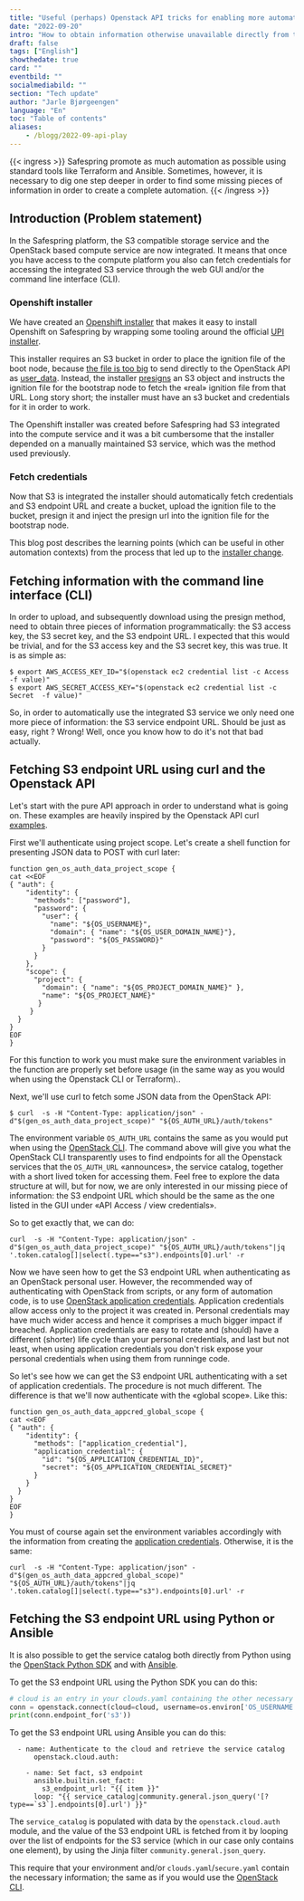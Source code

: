 ```yaml
---
title: "Useful (perhaps) Openstack API tricks for enabling more automation"
date: "2022-09-20"
intro: "How to obtain information otherwise unavailable directly from the Openstack API"
draft: false
tags: ["English"]
showthedate: true
card: ""
eventbild: ""
socialmediabild: ""
section: "Tech update"
author: "Jarle Bjørgeengen"
language: "En"
toc: "Table of contents"
aliases:
    - /blogg/2022-09-api-play
---
```


{{< ingress >}}
Safespring promote as much automation as possible using standard tools
like Terraform and Ansible. Sometimes, however, it is necessary to dig one step
deeper in order to find some missing pieces of information in order to create a complete automation.
{{< /ingress >}}

## Introduction (Problem statement)
In the Safespring platform, the S3 compatible storage service and the OpenStack
based compute service are now integrated. It means that once you have access to the
compute platform you also can fetch credentials for accessing the integrated S3
service through the web GUI and/or the command line interface (CLI).

### Openshift installer
We have created an [Openshift installer][okdinstaller] that makes it easy to
install Openshift on Safespring by wrapping some tooling around the official
[UPI installer][okdupi].

This installer requires an S3 bucket in order to place the ignition file of the
boot node, because [the file is too big][userdatasize] to send directly to
the OpenStack API as [user_data][userdata]. Instead, the installer
[presigns][presign] an S3 object and instructs the ignition file for the
bootstrap node to fetch the «real» ignition file from that URL. Long story
short; the installer must have an s3 bucket and credentials for it in order to
work.

The Openshift installer was created before Safespring had S3 integrated into the
compute service and it was a bit cumbersome that the installer depended on a
manually maintained S3 service, which was the method used previously.

### Fetch credentials
Now that S3 is integrated the installer should automatically fetch credentials
and S3 endpoint URL and create a bucket, upload the ignition file to the
bucket, presign it and inject the presign url into the ignition file for the
bootstrap node.

This blog post describes the learning points (which can be useful in other
automation contexts) from the process that led up to the [installer
change][installerchange].

## Fetching information with the command line interface (CLI)

In order to upload, and subsequently download using the presign method, need to
obtain three pieces of information programmatically: the S3 access key, the S3
secret key, and the S3 endpoint URL. I expected that this would be trivial, and
for the S3 access key and the S3 secret key, this was true. It is as simple as:

```shell
$ export AWS_ACCESS_KEY_ID="$(openstack ec2 credential list -c Access  -f value)"
$ export AWS_SECRET_ACCESS_KEY="$(openstack ec2 credential list -c Secret  -f value)"
```

So, in order to automatically use the integrated S3 service we only need one
more piece of information: the S3 service endpoint URL. Should be just as easy,
right ? Wrong! Well, once you know how to do it's not that bad actually.

## Fetching S3 endpoint URL using curl and the Openstack API

Let's start with the pure API approach in order to understand what is going on.
These examples are heavily inspired by the Openstack API curl [examples][oscurlexamples].

First we'll authenticate using project scope. Let's create a shell function for
presenting JSON data to POST with curl later:

```shell
function gen_os_auth_data_project_scope {
cat <<EOF
{ "auth": {
    "identity": {
      "methods": ["password"],
      "password": {
        "user": {
          "name": "${OS_USERNAME}",
          "domain": { "name": "${OS_USER_DOMAIN_NAME}"},
          "password": "${OS_PASSWORD}"
        }
      }
    },
    "scope": {
      "project": {
        "domain": { "name": "${OS_PROJECT_DOMAIN_NAME}" },
        "name": "${OS_PROJECT_NAME}"
       }
     }
  }
}
EOF
}
```

For this function to work you must make sure the environment variables in the
function are properly set before usage (in the same way as you would when using
the Openstack CLI or Terraform)..

Next, we'll use curl to fetch some JSON data from the OpenStack API:

```shell
$ curl  -s -H "Content-Type: application/json" -d"$(gen_os_auth_data_project_scope)" "${OS_AUTH_URL}/auth/tokens"
```
The environment variable `OS_AUTH_URL` contains the same as you would put when
using the [OpenStack CLI][osclidoc]. The command above will give you what the
OpenStack CLI transparently uses to find endpoints for all the Openstack
services that the `OS_AUTH_URL` «announces», the service catalog, together with
a short lived token for accessing them. Feel free to explore the data structure
at will, but for now, we are only interested in our missing piece of
information: the S3 endpoint URL which should be the same as the one listed in
the GUI under «API Access / view credentials».

So to get exactly that, we can do:

```shell
curl  -s -H "Content-Type: application/json" -d"$(gen_os_auth_data_project_scope)" "${OS_AUTH_URL}/auth/tokens"|jq '.token.catalog[]|select(.type=="s3").endpoints[0].url' -r
```

Now we have seen how to get the  S3 endpoint URL when authenticating as an
OpenStack personal user. However, the recommended way of authenticating with
OpenStack from scripts, or any form of automation code, is to use [OpenStack
application credentials][appcred]. Application credentials allow access only
to the project it was created in. Personal credentials may have much wider
access and hence it comprises a much bigger impact if breached. Application
credentials are easy to rotate and (should) have a different (shorter) life
cycle than your personal credentials, and last but not least, when using
application credentials you don't risk expose your personal credentials when
using them from runninge code.

So let's see how we can get the S3 endpoint URL authenticating with a set of
application credentials. The procedure is not much different. The difference is
that we'll now authenticate with the «global scope». Like this:

```shell
function gen_os_auth_data_appcred_global_scope {
cat <<EOF
{ "auth": {
    "identity": {
      "methods": ["application_credential"],
      "application_credential": {
        "id": "${OS_APPLICATION_CREDENTIAL_ID}",
        "secret": "${OS_APPLICATION_CREDENTIAL_SECRET}"
      }
    }
  }
}
EOF
}
```

You must of course again set the environment variables accordingly with the
information from creating the [application credentials][appcred]. Otherwise, it
is the same:

```shell
curl  -s -H "Content-Type: application/json" -d"$(gen_os_auth_data_appcred_global_scope)" "${OS_AUTH_URL}/auth/tokens"|jq '.token.catalog[]|select(.type=="s3").endpoints[0].url' -r
```

## Fetching the S3 endpoint URL using Python or Ansible

It is also possible to get the service catalog both directly from Python using
the [OpenStack Python SDK][pysdk] and with [Ansible][ansibleosauth].

To get the S3 endpoint URL using the Python SDK you can do this:

```python
# cloud is an entry in your clouds.yaml containing the other necessary parameters for talking to the Openstack API
conn = openstack.connect(cloud=cloud, username=os.environ['OS_USERNAME'], password=os.environ['OS_PASSWORD'])
print(conn.endpoint_for('s3'))
```

To get the S3 endpoint URL using Ansible you can do this:

```ansible
  - name: Authenticate to the cloud and retrieve the service catalog
      openstack.cloud.auth:

    - name: Set fact, s3 endpoint
      ansible.builtin.set_fact:
        s3_endpoint_url: "{{ item }}"
      loop: "{{ service_catalog|community.general.json_query('[?type==`s3`].endpoints[0].url') }}"
```

The `service_catalog` is populated with data by the `openstack.cloud.auth`
module, and the value of the S3 endpoint URL is fetched from it by looping over
the list of endpoints for the S3 service (which in our case only contains one element),
by using the Jinja filter `community.general.json_query`.

This require that your environment and/or `clouds.yaml`/`secure.yaml` contain the
necessary information; the same as if you would use the [OpenStack CLI][osclidoc].

[ansibleosauth]: https://docs.ansible.com/ansible/latest/collections/openstack/cloud/auth_module.html
[pysdk]: https://docs.openstack.org/openstacksdk/latest/
[oscurlexamples]: https://docs.openstack.org/keystone/latest/api_curl_examples.html
[userdatasize]: https://docs.openstack.org/api-ref/compute/?expanded=create-server-detail#create-server
[userdata]: https://docs.openstack.org/nova/rocky/user/user-data.html
[presign]: https://docs.aws.amazon.com/cli/latest/reference/s3/presign.html
[installerchange]: https://github.com/safespring-community/utilities/commit/0ee81dc0fbd47419fd32e965c14cf5349aa329c1
[okdupi]: https://docs.okd.io/latest/installing/installing_openstack/installing-openstack-user.html
[okdinstaller]: https://github.com/safespring-community/utilities/tree/main/okd
[ksparams]: https://github.com/kubernetes-sigs/kubespray/blob/master/docs/vars.md
[kubespray]: https://github.com/kubernetes-sigs/kubespray
[sftfmodules]:https://github.com/safespring-community/terraform-modules
[sftfexamples]:https://github.com/safespring-community/terraform-modules/tree/main/examples
[sshblog]:https://www.safespring.com/blogg/2022-03-ssh-keys/
[netblog]:https://www.safespring.com/blogg/2022-03-network/
[tfdocs]:https://www.terraform.io/docs
[tfreleases]:https://releases.hashicorp.com/terraform/
[osclidoc]:https://docs.safespring.com/new/api/
[appcred]: https://docs.safespring.com/new/app-creds/

